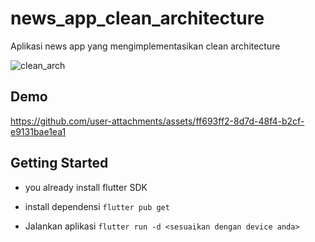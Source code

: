 # news_app_clean_architecture
Aplikasi news app yang mengimplementasikan clean architecture

![clean_arch](https://blog.cleancoder.com/uncle-bob/images/2012-08-13-the-clean-architecture/CleanArchitecture.jpg)

## Demo
https://github.com/user-attachments/assets/ff693ff2-8d7d-48f4-b2cf-e9131bae1ea1




## Getting Started
-  you already install flutter SDK
-  install dependensi
   `flutter pub get`

- Jalankan aplikasi
  `flutter run -d <sesuaikan dengan device anda>`


